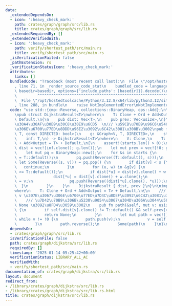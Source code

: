 ```yaml
---
data:
  _extendedDependsOn:
  - icon: ':heavy_check_mark:'
    path: crates/graph/graph/src/lib.rs
    title: crates/graph/graph/src/lib.rs
  _extendedRequiredBy: []
  _extendedVerifiedWith:
  - icon: ':heavy_check_mark:'
    path: verify/shortest_path/src/main.rs
    title: verify/shortest_path/src/main.rs
  _isVerificationFailed: false
  _pathExtension: rs
  _verificationStatusIcon: ':heavy_check_mark:'
  attributes:
    links: []
  bundledCode: "Traceback (most recent call last):\n  File \"/opt/hostedtoolcache/Python/3.12.8/x64/lib/python3.12/site-packages/onlinejudge_verify/documentation/build.py\"\
    , line 71, in _render_source_code_stat\n    bundled_code = language.bundle(stat.path,\
    \ basedir=basedir, options={'include_paths': [basedir]}).decode()\n          \
    \         ^^^^^^^^^^^^^^^^^^^^^^^^^^^^^^^^^^^^^^^^^^^^^^^^^^^^^^^^^^^^^^^^^^^^^^^^^^^^^^^^^\n\
    \  File \"/opt/hostedtoolcache/Python/3.12.8/x64/lib/python3.12/site-packages/onlinejudge_verify/languages/rust.py\"\
    , line 288, in bundle\n    raise NotImplementedError\nNotImplementedError\n"
  code: "use std::{cmp::Reverse, collections::BinaryHeap, ops::Add};\n\nuse graph::Graph;\n\
    \npub struct DijkstraResult<T>\nwhere\n    T: Clone + Ord + Add<Output = T> +\
    \ Default,\n{\n    pub dist: Vec<T>,\n    pub prev: Vec<usize>,\n}\n\n/// \u30C0\
    \u30A4\u30AF\u30B9\u30C8\u30E9\u6CD5  \n/// \u59CB\u70B9\u96C6\u5408\u304B\u3089\
    \u306E\u6700\u77ED\u8DDD\u96E2\u3092\u6C42\u3081\u308B\u3002\npub fn dijkstra<V,\
    \ T, const DIRECTED: bool>(\n    g: &Graph<V, T, DIRECTED>,\n    starts: &[usize],\n\
    \    inf: T,\n) -> DijkstraResult<T>\nwhere\n    V: Clone,\n    T: Clone + Ord\
    \ + Add<Output = T> + Default,\n{\n    assert!(starts.len() > 0);\n    let mut\
    \ dist = vec![inf.clone(); g.len()];\n    let mut prev = vec![!0; g.len()];\n\
    \    let mut pq = BinaryHeap::new();\n    for &s in starts {\n        dist[s]\
    \ = T::default();\n        pq.push(Reverse((T::default(), s)));\n    }\n    while\
    \ let Some(Reverse((s, v))) = pq.pop() {\n        if dist[v] < s {\n         \
    \   continue;\n        }\n        for (u, w) in &g[v] {\n            assert!(w.clone()\
    \ >= T::default());\n            if dist[*u] > dist[v].clone() + w.clone() {\n\
    \                dist[*u] = dist[v].clone() + w.clone();\n                prev[*u]\
    \ = v;\n                pq.push(Reverse((dist[*u].clone(), *u)));\n          \
    \  }\n        }\n    }\n    DijkstraResult { dist, prev }\n}\n\nimpl<T> DijkstraResult<T>\n\
    where\n    T: Clone + Ord + Add<Output = T> + Default,\n{\n    /// \u7D42\u70B9\
    \ v \u307E\u3067\u306E\u6700\u77ED\u7D4C\u8DEF\u3092\u6C42\u3081\u308B\u3002\n\
    \    /// \u7D42\u70B9\u306B\u5230\u9054\u3067\u304D\u306A\u3044\u5834\u5408\u306F\
    \ None \u3092\u8FD4\u3059\u3002\n    pub fn path(&self, mut v: usize) -> Option<Vec<usize>>\
    \ {\n        if self.dist[v].clone() != T::default() && self.prev[v] == !0 {\n\
    \            return None;\n        }\n        let mut path = vec![];\n       \
    \ while v != !0 {\n            path.push(v);\n            v = self.prev[v];\n\
    \        }\n        path.reverse();\n        Some(path)\n    }\n}\n"
  dependsOn:
  - crates/graph/graph/src/lib.rs
  isVerificationFile: false
  path: crates/graph/dijkstra/src/lib.rs
  requiredBy: []
  timestamp: '2025-01-14 05:25:42+00:00'
  verificationStatus: LIBRARY_ALL_AC
  verifiedWith:
  - verify/shortest_path/src/main.rs
documentation_of: crates/graph/dijkstra/src/lib.rs
layout: document
redirect_from:
- /library/crates/graph/dijkstra/src/lib.rs
- /library/crates/graph/dijkstra/src/lib.rs.html
title: crates/graph/dijkstra/src/lib.rs
---
```


